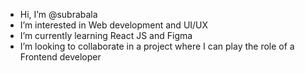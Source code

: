- Hi, I’m @subrabala
- I’m interested in Web development and UI/UX
- I’m currently learning React JS and Figma
- I’m looking to collaborate in a project where I can play the role of a Frontend developer


<!---
subrabala/subrabala is a ✨ special ✨ repository because its `README.md` (this file) appears on your GitHub profile.
You can click the Preview link to take a look at your changes.
--->
